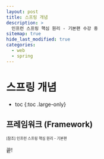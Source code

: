 ```yaml
---
layout: post
title: 스프링 개념
description: >
  인프런 스프링 핵심 원리 - 기본편 수강 중
sitemap: true
hide_last_modified: true
categories:
  - web
  - spring
---
```


# 스프링 개념

* toc
{:toc .large-only}

## 프레임워크 (Framework)



<span style="font-size:70%">[참조] 인프런 스프링 핵심 원리 - 기본편</span>

끝!